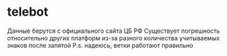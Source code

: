 # telebot
Данные берутся с официального сайта ЦБ РФ
Существует погрешность относительно других платформ из-за разного количества учитываемых знаков после запятой
P.s. надеюсь, ветки работают правильно
